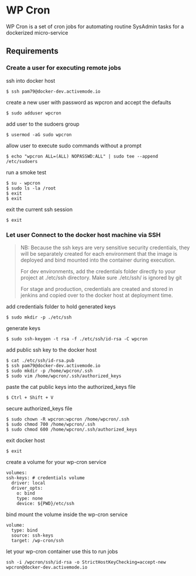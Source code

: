 # WP Cron

WP Cron is a set of cron jobs for automating routine SysAdmin tasks for a dockerized micro-service

## Requirements

### Create a user for executing remote jobs

ssh into docker host

```
$ ssh pam79@docker-dev.activemode.io
```

create a new user with password as wpcron and accept the defaults

```
$ sudo adduser wpcron
```

add user to the sudoers group

```
$ usermod -aG sudo wpcron
```

allow user to execute sudo commands without a prompt

```
$ echo "wpcron ALL=(ALL) NOPASSWD:ALL" | sudo tee --append /etc/sudoers
```
run a smoke test

```
$ su - wpcron
$ sudo ls -la /root
$ exit
$ exit
```

exit the current ssh session

```
$ exit
```

### Let user Connect to the docker host machine via SSH

> NB: Because the ssh keys are very sensitive security credentials, they will be separately created for each environment that the image is deployed and bind mounted into the container during execution.
>
> For dev environments, add the credentials folder directly to your project at ./etc/ssh directory. Make sure ./etc/ssh/ is ignored by git
>
> For stage and production, credentials are created and stored in jenkins and copied over to the docker host at deployment time.

add credentials folder to hold generated keys

```
$ sudo mkdir -p ./etc/ssh
```

generate keys

```
$ sudo ssh-keygen -t rsa -f ./etc/ssh/id-rsa -C wpcron
```

add public ssh key to the docker host

```
$ cat ./etc/ssh/id-rsa.pub
$ ssh pam79@docker-dev.activemode.io
$ sudo mkdir -p /home/wpcron/.ssh
$ sudo vim /home/wpcron/.ssh/authorized_keys
```

paste the cat public keys into the authorized_keys file

```
$ Ctrl + Shift + V
```

secure authorized_keys file

```
$ sudo chown -R wpcron:wpcron /home/wpcron/.ssh
$ sudo chmod 700 /home/wpcron/.ssh
$ sudo chmod 600 /home/wpcron/.ssh/authorized_keys
```

exit docker host

```
$ exit
```

create a volume for your wp-cron service

```
volumes:
ssh-keys: # credentials volume
  driver: local
  driver_opts:
    o: bind
    type: none
    device: ${PWD}/etc/ssh
```

bind mount the volume inside the wp-cron service

```
volume:
  type: bind
  source: ssh-keys
  target: /wp-cron/ssh
```

let your wp-cron container use this to run jobs

```
ssh -i /wpcron/ssh/id-rsa -o StrictHostKeyChecking=accept-new wpcron@docker-dev.activemode.io
```
